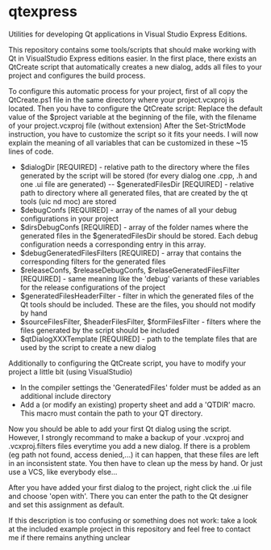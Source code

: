 qtexpress
=========

Utilities for developing Qt applications in Visual Studio Express Editions.

This repository contains some tools/scripts that should make working with Qt in VisualStudio Express editions easier. In the first place, there exists an QtCreate script that automatically creates a new dialog, adds all files to your project and configures the build process.

To configure this automatic process for your project, first of all copy the QtCreate.ps1 file in the same directory where your project.vcxproj is located.
Then you have to configure the QtCreate script:
Replace the default value of the $project variable at the beginning of the file, with the filename of your project.vcxproj file (without extension)
After the Set-StrictMode instruction, you have to customize the script so it fits your needs. I will now explain the meaning of all variables that can be customized in these ~15 lines of code.
- $dialogDir [REQUIRED] - relative path to the directory where the files generated by the script will be stored (for every dialog one .cpp, .h and one .ui file are generated)
-- $generatedFilesDir [REQUIRED] - relative path to directory where all generated files, that are created by the qt tools (uic nd moc) are stored
- $debugConfs [REQUIRED] - array of the names of all your debug configurations in your project
- $dirsDebugConfs [REQUIRED] - array of the folder names where the generated files in the $generatedFilesDir should be stored. Each debug configuration needs a corresponding entry in this array. 
- $debugGeneratedFilesFilters [REQUIRED] - array that contains the corresponding filters for the generated files
- $releaseConfs, $releaseDebugConfs, $relaseGeneratedFilesFilter [REQUIRED] - same meaning like the 'debug' variants of these variables for the release configurations of the project
- $generatedFilesHeaderFilter - filter in which the generated files of the Qt tools should be included. These are the files, you should not modify by hand
- $sourceFilesFilter, $headerFilesFilter, $formFilesFilter - filters where the files generated by the script should be included
- $qtDialogXXXTemplate [REQUIRED] - path to the template files that are used by the script to create a new dialog

Additionally to configuring the QtCreate script, you have to modify your project a little bit (using VisualStudio)
- In the compiler settings the 'GeneratedFiles' folder must be added as an additional include directory
- Add a (or modify an existing) property sheet and add a 'QTDIR' macro. This macro must contain the path to your QT directory.

Now you should be able to add your first Qt dialog using the script. However, I strongly recommand to make a backup of your .vcxproj and .vcxproj.filters files everytime you add a new dialog. If there is a problem (eg path not found, access denied,...) it can happen, that these files are left in an inconsistent state. You then have to clean up the mess by hand. 
Or just use a VCS, like everybody else...

After you have added your first dialog to the project, right click the .ui file and choose 'open with'. There you can enter the path to the Qt designer and set this assignment as default. 

If this description is too confusing or something does not work: take a look at the included example project in this repository and feel free to contact me if there remains anything unclear
